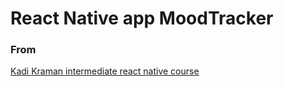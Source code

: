 # React Native app MoodTracker

### From

[Kadi Kraman intermediate react native course](https://kadikraman.github.io/react-native-beyond-basics/)
